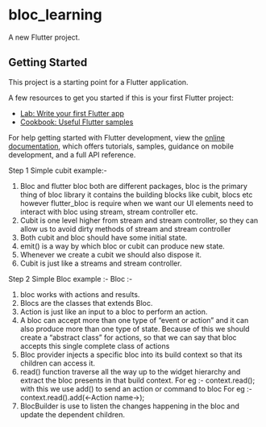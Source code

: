 # bloc_learning

A new Flutter project.

## Getting Started

This project is a starting point for a Flutter application.

A few resources to get you started if this is your first Flutter project:

- [Lab: Write your first Flutter app](https://docs.flutter.dev/get-started/codelab)
- [Cookbook: Useful Flutter samples](https://docs.flutter.dev/cookbook)

For help getting started with Flutter development, view the
[online documentation](https://docs.flutter.dev/), which offers tutorials,
samples, guidance on mobile development, and a full API reference.

Step 1 Simple cubit example:-
1. Bloc and flutter bloc both are different packages, bloc is the primary thing of bloc library it contains the building blocks like cubit, blocs etc however flutter_bloc is require when we want our UI elements need to interact with bloc using stream, stream controller etc.
2. Cubit is one level higher from stream and stream controller, so they can allow us to avoid dirty methods of stream and stream controller
3. Both cubit and bloc should have some initial state.
4. emit() is a way by which bloc or cubit can produce new state.
5. Whenever we create a cubit we should also dispose it.
6. Cubit is just like a streams and stream controller.

Step 2 Simple Bloc example :-
Bloc :-
1. bloc works with actions and results.
2. Blocs are the classes that extends Bloc.
3. Action is just like an input to a bloc to perform an action.
4. A bloc can accept more than one type of “event or action” and it can also produce more than one type of state. Because of this we should create a “abstract class” for actions, so that we can say that bloc accepts this single complete class of actions
5. Bloc provider injects a specific bloc into its build context so that its children can access it.
6. read() function traverse all the way up to the widget hierarchy and extract the bloc presents in that build context. For eg :- context.read<TestBloc>();  with this we use add() to send an action or command to bloc For eg :- context.read<TestBloc>().add(<-Action name->);
7. BlocBuilder  is use to listen the changes happening in the bloc and update the dependent children.
